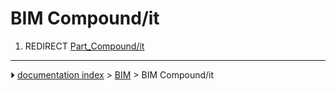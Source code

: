 # BIM Compound/it
1.  REDIRECT [Part_Compound/it](Part_Compound/it.md)



---
⏵ [documentation index](../README.md) > [BIM](BIM_Workbench.md) > BIM Compound/it
